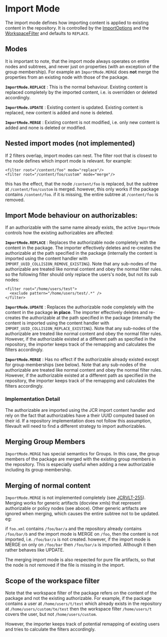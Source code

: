 <!--
   Licensed to the Apache Software Foundation (ASF) under one or more
   contributor license agreements.  See the NOTICE file distributed with
   this work for additional information regarding copyright ownership.
   The ASF licenses this file to You under the Apache License, Version 2.0
   (the "License"); you may not use this file except in compliance with
   the License.  You may obtain a copy of the License at

       http://www.apache.org/licenses/LICENSE-2.0

   Unless required by applicable law or agreed to in writing, software
   distributed under the License is distributed on an "AS IS" BASIS,
   WITHOUT WARRANTIES OR CONDITIONS OF ANY KIND, either express or implied.
   See the License for the specific language governing permissions and
   limitations under the License.
-->
Import Mode
===========
The import mode defines how importing content is applied to existing content in the repository. It is controlled by the [ImportOptions][api.ImportOptions] and the [WorkspaceFilter][api.WorkspaceFilter] and defaults to `REPLACE`.

Modes
-----
It is important to note, that the import mode always operates on entire nodes and subtrees, and never just on properties (with an exception of the group membership). For example an `ImportMode.MERGE` does **not** merge the properties from an existing node with those of the package.

**`ImportMode.REPLACE`**
: This is the normal behaviour. Existing content is replaced completely by the imported content, i.e. is overridden or deleted accordingly.

**`ImportMode.UPDATE`**
: Existing content is updated. Existing content is replaced, new content is added and none is deleted.

**`ImportMode.MERGE`**
: Existing content is not modified, i.e. only new content is added and none is deleted or modified.

Nested import modes (not implemented)
-------------------------------------
If 2 filters overlap, import modes can nest. The filter root that is closest to the node defines which import mode is relevant. for example:

````
<filter root="/content/foo" mode="replace"/>
<filter root="/content/foo/custom" mode="merge"/>
````

this has the effect, that the node `/content/foo` is replaced, but the subtree at `/content/foo/custom` is merged. however, this only works if the package contains `/content/foo`. if it is missing, the entire subtree at `/content/foo` is removed.

Import Mode behaviour on authorizables:
----------------------------------------------------
If an authorizable with the same name already exists, the active `ImportMode` controls how the existing authorizables are affected:

**`ImportMode.REPLACE`**
: Replaces the authorizable node completely with the content in the package. The importer effectively deletes and re-creates the authorizable at the path specified in the package (internally the content is imported using the content handler with `IMPORT_UUID_COLLISION_REMOVE_EXISTING`). Note that any sub-nodes of the authorizable are treated like normal content and obey the normal filter rules. so the following filter should only replace the users's node, but not its sub nodes:

````
<filter root="/home/users/test">
  <exclude pattern="/home/users/test/.*" />
</filter>
````


**`ImportMode.UPDATE`**
: Replaces the authorizable node completely with the content in the package **in place**. The importer effectively deletes and re-creates the authorizable at the path specified in the package (internally the content is imported using the content handler with `IMPORT_UUID_COLLISION_REPLACE_EXISTING`). Note that any sub-nodes of the authorizable are treated like normal content and obey the normal filter rules. However, if the authorizable existed at a different path as specified in the repository, the importer keeps track of the remapping and calculates the filters accordingly.


**`ImportMode.MERGE`**
: Has no effect if the authorizable already existed except for group memberships (see below). Note that any sub-nodes of the authorizable are treated like normal content and obey the normal filter rules. However, if the authorizable existed at a different path as specified in the repository, the importer keeps track of the remapping and calculates the filters accordingly.

### Implementation Detail
The authorizable are imported using the JCR import content handler and rely on the fact that authorizables have a their UUID computed based on their id. If a repository implementation does not follow this assumption, filevault will need to find a different strategy to import authorizables.

Merging Group Members
---------------------
`ImportMode.MERGE` has special semantics for Groups. In this case, the group members of the package are merged with the existing group members in the repository. This is especially useful when adding a new authorizable including its group membership.

Merging of normal content
-------------------------
`ImportMode.MERGE` is not implemented completely (see [JCRVLT-255]). Merging works for generic artifacts (docview xmls) that represent authorizable or policy nodes (see aboce). Other generic artifacts are ignored when merging, which causes the entire subtree not to be updated. eg:

if `foo.xml` contains `/foo/bar/a` and the repository already contains `/foo/bar/b` and the import mode is MERGE on `/foo`, then the content is not imported, i.e. `/foo/bar/a` is not created. however, if the import mode is MERGE on only on `/foo/bar` then `/foo/bar/a` is imported. Although it then rather behaves like UPDATE.
 
The merging import mode is also respected for pure file artifacts, so that the node is not removed if the file is missing in the import.


Scope of the workspace filter
-----------------------------
Note that the workspace filter of the package refers on the content of the package and not the existing authorizable. For example, if the package contains a user at `/home/users/t/test` which already exists in the repository at `/home/users/custom/te/test` then the workspace filter `/home/users/t` covers the user, but not `/home/users/custom`.

However, the importer keeps track of potential remapping of existing users and tries to calculate the filters accordingly.

<!-- references -->
[api.WorkspaceFilter]: apidocs/org/apache/jackrabbit/vault/fs/api/WorkspaceFilter.html
[api.ImportMode]: apidocs/org/apache/jackrabbit/vault/fs/api/ImportMode.html
[api.ImportOptions]: apidocs/org/apache/jackrabbit/vault/fs/io/ImportOptions.html
[JCRVLT-255]: https://issues.apache.org/jira/browse/JCRVLT-255